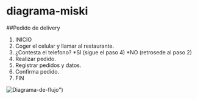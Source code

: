 # diagrama-miski
##Pedido de delivery 
1. INICIO
2. Coger el celular y llamar al restaurante.
3. ¿Contesta el telefono?
  *SI (sigue el paso 4)
  *NO (retrosede al paso 2)
4. Realizar pedido.
5. Registrar pedidos y datos.
6. Confirma pedido.
7. FIN


 ![Diagrama-de-flujo]( http://3.1m.yt/kq-keMv.jpg "Diagrama de Flujo")")
